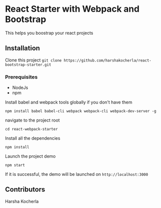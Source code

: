 # React Starter with Webpack and Bootstrap

This helps you boostrap your react projects

## Installation

Clone this project
`git clone https://github.com/harshakocherla/react-bootstrap-starter.git`

### Prerequisites

- NodeJs
- npm

Install babel and webpack tools globally if you don't have them

`npm install babel babel-cli webpack webpack-cli webpack-dev-server -g`

navigate to the project root

`cd react-webpack-starter`

Install all the dependencies

`npm install`

Launch the project demo

`npm start`

If it is successful, the demo will be launched on `http://localhost:3000`

## Contributors

Harsha Kocherla
